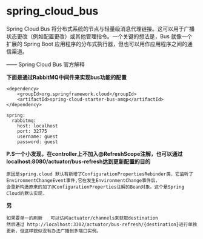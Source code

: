 # spring_cloud_bus

Spring Cloud Bus 将分布式系统的节点与轻量级消息代理链接。这可以用于广播状态更改（例如配置更改）或其他管理指令。一个关键的想法是，Bus 就像一个扩展的 Spring Boot 应用程序的分布式执行器，但也可以用作应用程序之间的通信渠道。

—— Spring Cloud Bus 官方解释

**下面是通过RabbitMQ中间件来实现bus功能的配置**
```
<dependency>
    <groupId>org.springframework.cloud</groupId>
    <artifactId>spring-cloud-starter-bus-amqp</artifactId>
</dependency>
```
```
spring:
  rabbitmq:
    host: localhost
    port: 32775
    username: guest
    password: guest
```

**P.S一个小发现，在controller上不加入@RefreshScope注解，也可以通过 localhost:8080/actuator/bus-refresh达到更新配置的目的**
```
原因是spring.cloud 默认有新增了ConfigurationPropertiesRebinder类，它监听了EnvironmentChangeEvent事件,它在发生EnvironmentChange事件后，
会重新构造原来的加了@ConfigurationProperties注解的Bean对象。这个是Spring Cloud的默认实现.
```
**另**
```
如果要单一的刷新   可以访问actuator/channels来获取destination
然后通过 http://localhost:3302/actuator/bus-refresh/{destination}进行单独更新，但这样貌似没有办法广播到多端口实例。
```